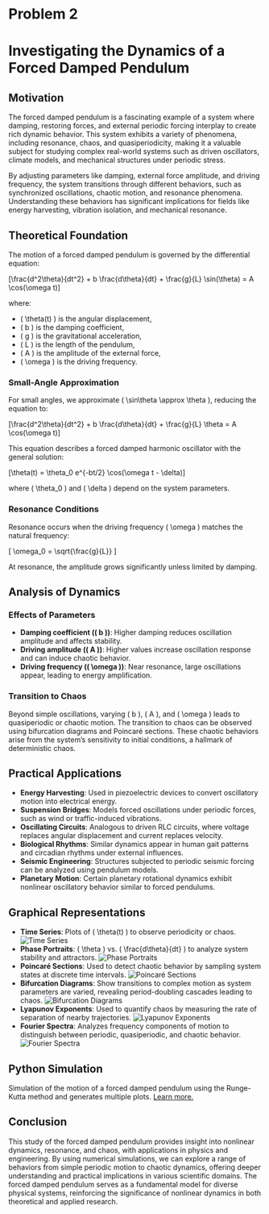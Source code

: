 # Problem 2

# Investigating the Dynamics of a Forced Damped Pendulum

## Motivation

The forced damped pendulum is a fascinating example of a system where damping, restoring forces, and external periodic forcing interplay to create rich dynamic behavior. This system exhibits a variety of phenomena, including resonance, chaos, and quasiperiodicity, making it a valuable subject for studying complex real-world systems such as driven oscillators, climate models, and mechanical structures under periodic stress.

By adjusting parameters like damping, external force amplitude, and driving frequency, the system transitions through different behaviors, such as synchronized oscillations, chaotic motion, and resonance phenomena. Understanding these behaviors has significant implications for fields like energy harvesting, vibration isolation, and mechanical resonance.

## Theoretical Foundation

The motion of a forced damped pendulum is governed by the differential equation:

\[\frac{d^2\theta}{dt^2} + b \frac{d\theta}{dt} + \frac{g}{L} \sin(\theta) = A \cos(\omega t)\]

where:

- \( \theta(t) \) is the angular displacement,
- \( b \) is the damping coefficient,
- \( g \) is the gravitational acceleration,
- \( L \) is the length of the pendulum,
- \( A \) is the amplitude of the external force,
- \( \omega \) is the driving frequency.

### Small-Angle Approximation

For small angles, we approximate \( \sin\theta \approx \theta \), reducing the equation to:

\[\frac{d^2\theta}{dt^2} + b \frac{d\theta}{dt} + \frac{g}{L} \theta = A \cos(\omega t)\]

This equation describes a forced damped harmonic oscillator with the general solution:

\[\theta(t) = \theta_0 e^{-bt/2} \cos(\omega t - \delta)\]

where \( \theta_0 \) and \( \delta \) depend on the system parameters.

### Resonance Conditions

Resonance occurs when the driving frequency \( \omega \) matches the natural frequency:

\[ \omega_0 = \sqrt{\frac{g}{L}} \]

At resonance, the amplitude grows significantly unless limited by damping.

## Analysis of Dynamics

### Effects of Parameters

- **Damping coefficient (\( b \))**: Higher damping reduces oscillation amplitude and affects stability.
- **Driving amplitude (\( A \))**: Higher values increase oscillation response and can induce chaotic behavior.
- **Driving frequency (\( \omega \))**: Near resonance, large oscillations appear, leading to energy amplification.

### Transition to Chaos

Beyond simple oscillations, varying \( b \), \( A \), and \( \omega \) leads to quasiperiodic or chaotic motion. The transition to chaos can be observed using bifurcation diagrams and Poincaré sections. These chaotic behaviors arise from the system’s sensitivity to initial conditions, a hallmark of deterministic chaos.

## Practical Applications

- **Energy Harvesting**: Used in piezoelectric devices to convert oscillatory motion into electrical energy.
- **Suspension Bridges**: Models forced oscillations under periodic forces, such as wind or traffic-induced vibrations.
- **Oscillating Circuits**: Analogous to driven RLC circuits, where voltage replaces angular displacement and current replaces velocity.
- **Biological Rhythms**: Similar dynamics appear in human gait patterns and circadian rhythms under external influences.
- **Seismic Engineering**: Structures subjected to periodic seismic forcing can be analyzed using pendulum models.
- **Planetary Motion**: Certain planetary rotational dynamics exhibit nonlinear oscillatory behavior similar to forced pendulums.

## Graphical Representations

- **Time Series**: Plots of \( \theta(t) \) to observe periodicity or chaos.
  ![Time Series](time_series.png)
- **Phase Portraits**: \( \theta \) vs. \( \frac{d\theta}{dt} \) to analyze system stability and attractors.
  ![Phase Portraits](phase_portrait.png)
- **Poincaré Sections**: Used to detect chaotic behavior by sampling system states at discrete time intervals.
  ![Poincaré Sections](poincare_section.png)
- **Bifurcation Diagrams**: Show transitions to complex motion as system parameters are varied, revealing period-doubling cascades leading to chaos.
  ![Bifurcation Diagrams](poincare_section.png)
- **Lyapunov Exponents**: Used to quantify chaos by measuring the rate of separation of nearby trajectories.
  ![Lyapunov Exponents](lyapunov_exponent.png)
- **Fourier Spectra**: Analyzes frequency components of motion to distinguish between periodic, quasiperiodic, and chaotic behavior.
  ![Fourier Spectra](fourier_spectrum.png)

## Python Simulation

Simulation of the motion of a forced damped pendulum using the Runge-Kutta method and generates multiple plots. <a href="https://colab.research.google.com/drive/1DxEEF3sV84UmsNMD-xvkT1wXUKGnK6xV#scrollTo=h1z8EhVFUSQa" target="_blank">Learn more.</a>

## Conclusion

This study of the forced damped pendulum provides insight into nonlinear dynamics, resonance, and chaos, with applications in physics and engineering. By using numerical simulations, we can explore a range of behaviors from simple periodic motion to chaotic dynamics, offering deeper understanding and practical implications in various scientific domains. The forced damped pendulum serves as a fundamental model for diverse physical systems, reinforcing the significance of nonlinear dynamics in both theoretical and applied research.
